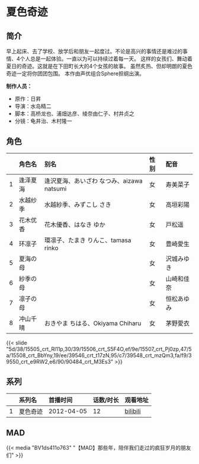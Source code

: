 # 夏色奇迹


## 简介

早上起床、去了学校、放学后和朋友一起度过。不论是高兴的事情还是难过的事情、4个人总是一起体验。一直以为可以持续过着每一天。
这样的女孩们、舞动着夏日的奇迹。这就是在下田町长大的4个女孩的故事。
虽然炙热、但却明朗的夏色奇迹一定将你团团包围。
本作由声优组合Sphere担纲出演。

**制作人员：**
- 原作：日昇
- 导演：水岛精二
- 脚本：高桥龙也、浦畑达彦、绫奈由仁子、村井贞之
- 分镜：龟井治、木村隆一

## 角色

|     |   角色名   |   别名  | 性别 |  配音  |
|:--- |:------  |:----      |:---  |:--   |
| 1 | 逢泽夏海 | 逢沢夏海、あいざわ なつみ、aizawa natsumi | 女 | 寿美菜子 |
| 2 | 水越纱季 | 水越紗季、みずこし さき | 女 | 高垣彩陽 |
| 3 | 花木优香 | 花木優香、はなき ゆか | 女 | 戸松遥 |
| 4 | 环凛子 | 環凛子、たまき りんこ、tamasa rinko | 女 | 豊崎愛生 |
| 5 | 夏海の母 |  | 女 | 沢城みゆき |
| 6 | 紗季の母 |  | 女 | 山崎和佳奈 |
| 7 | 凛子の母 |  | 女 | 恒松あゆみ |
| 8 | 冲山千晴 | おきやま ちはる、Okiyama Chiharu | 女 | 茅野愛衣 |

{{< slide "5d/38/15505_crt_Rl11p,30/39/15506_crt_S5F4O,ef/9e/15507_crt_Pj0zp,47/5a/15508_crt_BbYny,19/ee/39546_crt_t17zN,95/c7/39548_crt_mzQm3,fa/f9/39550_crt_e9RW2,e6/90/90484_crt_M3Es3" >}}

## 系列

|     |   系列名   |   首播时间  | 话数/时长  | 观看地址 |
|:---  |:------    |:----      |:---       |:---  |
| 1 | 夏色奇迹 | 2012-04-05 | 12 | [bilibili](https://www.bilibili.com/bangumi/play/ep14073)  |


## MAD

{{< media  "BV1ds411o763"
"【MAD】那些年，陪伴我们走过的疯狂岁月的朋友们"  >}}
